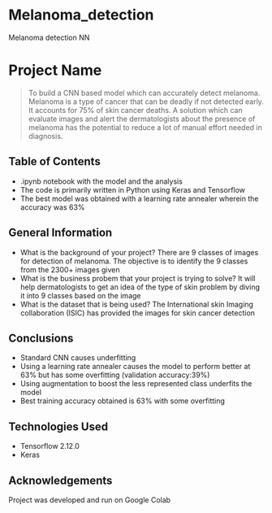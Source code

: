 # Melanoma_detection
Melanoma detection NN

# Project Name
> To build a CNN based model which can accurately detect melanoma. Melanoma is a type of cancer that can be deadly if not detected early. It accounts for 75% of skin cancer deaths. A solution which can evaluate images and alert the dermatologists about the presence of melanoma has the potential to reduce a lot of manual effort needed in diagnosis.


## Table of Contents
* .ipynb notebook with the model and the analysis
* The code is primarily written in Python using Keras and Tensorflow
* The best model was obtained with a learning rate annealer wherein the accuracy was 63%

## General Information
- What is the background of your project?
   There are 9 classes of images for detection of melanoma. The objective is to identify the 9 classes from the 2300+ images given 
- What is the business probem that your project is trying to solve?
   It will help dermatologists to get an idea of the type of skin problem by diving it into 9 classes based on the image
- What is the dataset that is being used?
   The International skin Imaging collaboration (ISIC) has provided the images for skin cancer detection

## Conclusions
- Standard CNN causes underfitting 
- Using a learning rate annealer causes the model to perform better at 63% but has some overfitting (validation accuracy:39%)
- Using augmentation to boost the less represented class underfits the model
- Best training accuracy obtained is 63% with some overfitting

## Technologies Used
- Tensorflow 2.12.0
- Keras

## Acknowledgements
Project was developed and run on Google Colab
